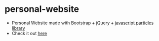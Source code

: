 # personal-website
- Personal Website made with Bootstrap + jQuery + [javascript particles library](https://github.com/VincentGarreau/particles.js/)
- Check it out [here](https://csaba-gabor.site/)

